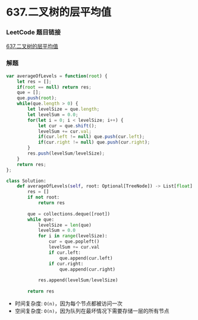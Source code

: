 # 637.二叉树的层平均值

### LeetCode 题目链接

[637.二叉树的层平均值](https://leetcode.cn/problems/average-of-levels-in-binary-tree/)

### 解题

```js
var averageOfLevels = function(root) {
    let res = [];
    if(root == null) return res;
    que = [];
    que.push(root);
    while(que.length > 0) {
        let levelSize = que.length;
        let levelSum = 0.0;
        for(let i = 0; i < levelSize; i++) {
            let cur = que.shift();
            levelSum += cur.val;
            if(cur.left != null) que.push(cur.left);
            if(cur.right != null) que.push(cur.right);
        }
        res.push(levelSum/levelSize);
    }
    return res;
};
```
```python
class Solution:
    def averageOfLevels(self, root: Optional[TreeNode]) -> List[float]:
        res = []
        if not root:
            return res
        
        que = collections.deque([root])
        while que:
            levelSize = len(que)
            levelSum = 0.0
            for i in range(levelSize):
                cur = que.popleft()
                levelSum += cur.val
                if cur.left:
                    que.append(cur.left)
                if cur.right:
                    que.append(cur.right)
                
            res.append(levelSum/levelSize)
        
        return res
```
- 时间复杂度: `O(n)`，因为每个节点都被访问一次
- 空间复杂度: `O(n)`，因为队列在最坏情况下需要存储一层的所有节点